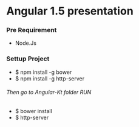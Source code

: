 # Angular 1.5 presentation

### Pre Requirement

  - Node.Js

### Settup Project 

  - $ npm install -g bower
  - $ npm install -g http-server


######   Then go to Angular-Kt folder RUN 
 - $ bower install
 - $ http-server



   
